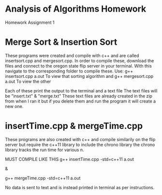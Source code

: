 # Analysis of Algorithms Homework
 Homework Assignment 1 

# Merge Sort & Insertion Sort

These programs were created and compile with c++ and are called insertsort.cpp and mergesort.cpp. 
In order to compile these, download the files and connect to the oregon state flip server in your terminal.
With this navigate to the corresponding folder to compile these.
Use: 
g++ insertsort.cpp
a.out
To view that sorting algorithm 
and 
g++ mergesort.cpp
a.out
To view the other

Each of these print the output to the terminal and a text file 
The text files will be "insert.txt" & "merge.txt"
These text files are already created in the zip from when I ran it but if you delete them and run the program it will create a new one.


# insertTime.cpp & mergeTime.cpp

These programs are also created with c++ and compile similarily on the flip server but require the c++11 library to include the chrono library
the chrono library tracks the run time for various n.

MUST COMPILE LIKE THIS
g++ insertTime.cpp -std=c++11
a.out

&

g++ mergeTime.cpp -std=c++11
a.out

No data is sent to text and is instead printed in terminal as per instructions.

